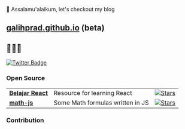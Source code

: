 

👋 Assalamu'alaikum, let's checkout my blog
##   [galihprad.github.io](https://galihprad.github.io) (beta)

## 👨🏻‍💻

[![Twitter Badge](https://img.shields.io/badge/-@gpwisnujati-37474f?style=flat-square&labelColor=37474f&logo=twitter&logoColor=white&link=https://twitter.com/galihwisnujati)](https://twitter.com/gpwisnujati)


### Open Source
<table>
<!--   <thead align="center">
<p><img src="https://github-readme-stats.vercel.app/api?username=galihprad&show_icons=true&theme=gotham&locale=en" alt="galihprad" /></p>
    <tr border: none;>
      <td><b>🎁 Projects</b></td>
      <td><b>⭐ Stars</b></td>
    </tr>
  </thead> -->
  <tbody>
    <tr>
      <td><a href="https://github.com/galihprad/belajar-react"><b>Belajar React</b></a></td>
       <td>Resource for learning React</td>
      <td><a href="https://github.com/galihprad/belajar-react"><img alt="Stars" src="https://img.shields.io/github/stars/galihprad/belajar-react?style=flat&labelColor=343b41"/></a></td>
    </tr>
          <tr>
      <td><a href="https://github.com/galihprad/math-js"><b>math-js</b></a></td>
       <td>Some Math formulas written in JS</td>
      <td><a href="https://github.com/galihprad/math-js"><img alt="Stars" src="https://img.shields.io/github/stars/galihprad/math-js?style=flat&labelColor=343b41"/></a></td>
    </tr>
  </tbody>
</table>

### Contribution


